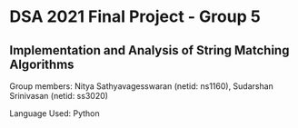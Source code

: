 # DSA 2021 Final Project - Group 5 
## Implementation and Analysis of String Matching Algorithms
Group members: Nitya Sathyavagesswaran (netid: ns1160), Sudarshan Srinivasan (netid: ss3020)

Language Used: Python
